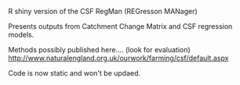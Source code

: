 R shiny version of the CSF RegMan (REGresson MANager)

Presents outputs from Catchment Change Matrix and CSF regression models.

Methods possibly published here.... (look for evaluation)
http://www.naturalengland.org.uk/ourwork/farming/csf/default.aspx

Code is now static and won't be updaed.